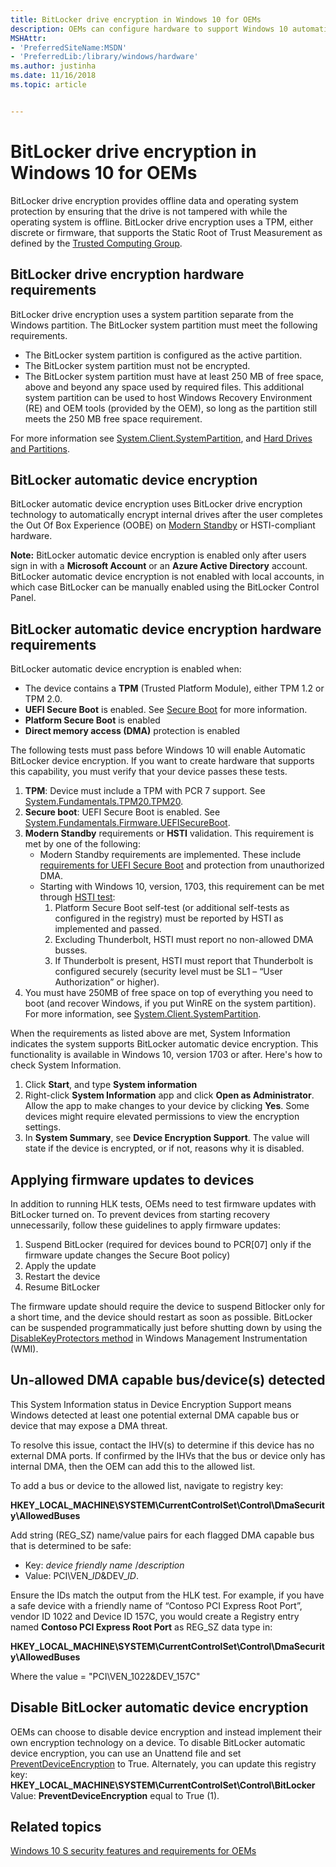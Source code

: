 ```yaml
---
title: BitLocker drive encryption in Windows 10 for OEMs
description: OEMs can configure hardware to support Windows 10 automatic device encryption.
MSHAttr:
- 'PreferredSiteName:MSDN'
- 'PreferredLib:/library/windows/hardware'
ms.author: justinha
ms.date: 11/16/2018
ms.topic: article


---
```


# BitLocker drive encryption in Windows 10 for OEMs

BitLocker drive encryption provides offline data and operating system protection by ensuring that the drive is not tampered with while the operating system is offline. BitLocker drive encryption uses a TPM, either discrete or firmware, that supports the Static Root of Trust Measurement as defined by the [Trusted Computing Group](https://trustedcomputinggroup.org/). 

## BitLocker drive encryption hardware requirements
BitLocker drive encryption uses a system partition separate from the Windows partition. The BitLocker system partition must meet the following requirements.
- The BitLocker system partition is configured as the active partition.
- The BitLocker system partition must not be encrypted.
- The BitLocker system partition must have at least 250 MB of free space, above and beyond any space used by required files. This additional system partition can be used to host Windows Recovery Environment (RE) and OEM tools (provided by the OEM), so long as the partition still meets the 250 MB free space requirement. 

For more information see [System.Client.SystemPartition](https://docs.microsoft.com/en-us/windows-hardware/design/compatibility/systems#systemclientsystempartition), and [Hard Drives and Partitions](https://docs.microsoft.com/en-us/windows-hardware/manufacture/desktop/hard-drives-and-partitions).

## BitLocker automatic device encryption
BitLocker automatic device encryption uses BitLocker drive encryption technology to automatically encrypt internal drives after the user completes the Out Of Box Experience (OOBE) on [Modern Standby](modern-standby.md) or HSTI-compliant hardware.  

**Note:** BitLocker automatic device encryption is enabled only after users sign in with a **Microsoft Account** or an **Azure Active Directory** account. BitLocker automatic device encryption is not enabled with local accounts, in which case BitLocker can be manually enabled using the BitLocker Control Panel.

## BitLocker automatic device encryption hardware requirements
BitLocker automatic device encryption is enabled when:
- The device contains a **TPM** (Trusted Platform Module), either TPM 1.2 or TPM 2.0. 
- **UEFI Secure Boot** is enabled. See [Secure Boot](OEM-secure-boot.md) for more information.
- **Platform Secure Boot** is enabled
- **Direct memory access (DMA)** protection is enabled

The following tests must pass before Windows 10 will enable Automatic BitLocker device encryption. If you want to create hardware that supports this capability, you must verify that your device passes these tests. 

1. **TPM**: Device must include a TPM with PCR 7 support.  See [System.Fundamentals.TPM20.TPM20](https://msdn.microsoft.com/windows/hardware/commercialize/design/compatibility/systems#systemfundamentalstpm20tpm20).
2. **Secure boot**: UEFI Secure Boot is enabled. See [System.Fundamentals.Firmware.UEFISecureBoot](https://msdn.microsoft.com/windows/hardware/commercialize/design/compatibility/systems#systemfundamentalsfirmwareuefisecureboot).
3. **Modern Standby** requirements or **HSTI** validation. This requirement is met by one of the following:
    - Modern Standby requirements are implemented. These include [requirements for UEFI Secure Boot](https://msdn.microsoft.com/windows/hardware/commercialize/design/compatibility/systems#systemfundamentalsfirmwarecsuefisecurebootconnectedstandby) and protection from unauthorized DMA.
    - Starting with Windows 10, version, 1703, this requirement can be met through [HSTI test](https://msdn.microsoft.com/library/windows/hardware/mt712332.aspx):
        1.	Platform Secure Boot self-test (or additional self-tests as configured in the registry) must be reported by HSTI as implemented and passed.
        2.	Excluding Thunderbolt, HSTI must report no non-allowed DMA busses.
        3.	If Thunderbolt is present, HSTI must report that Thunderbolt is configured securely (security level must be SL1 – “User Authorization” or higher).
4. You must have 250MB of free space on top of everything you need to boot (and recover Windows, if you put WinRE on the system partition). For more information, see [System.Client.SystemPartition](https://docs.microsoft.com/en-us/windows-hardware/design/compatibility/systems#systemclientsystempartition).

When the requirements as listed above are met, System Information indicates the system supports BitLocker automatic device encryption. This functionality is available in Windows 10, version 1703 or after. Here's how to check System Information. 

1.	Click **Start**, and type **System information**
2.	Right-click **System Information** app and click **Open as Administrator**. Allow the app to make changes to your device by clicking **Yes**. Some devices might require elevated permissions to view the encryption settings.
3.	In **System Summary**, see **Device Encryption Support**.  The value will state if the device is encrypted, or if not, reasons why it is disabled. 

## Applying firmware updates to devices  

In addition to running HLK tests, OEMs need to test firmware updates with BitLocker turned on. To prevent devices from starting recovery unnecessarily, follow these guidelines to apply firmware updates:   

1. Suspend BitLocker (required for devices bound to PCR[07] only if the firmware update changes the Secure Boot policy)
2. Apply the update
3. Restart the device 
4. Resume BitLocker

The firmware update should require the device to suspend Bitlocker only for a short time, and the device should restart as soon as possible. BitLocker can be suspended programmatically just before shutting down by using the [DisableKeyProtectors method](https://docs.microsoft.com/windows/desktop/SecProv/disablekeyprotectors-win32-encryptablevolume) in Windows Management Instrumentation (WMI). 

## Un-allowed DMA capable bus/device(s) detected 

This System Information status in Device Encryption Support means Windows detected at least one potential external DMA capable bus or device that may expose a DMA threat.
 
To resolve this issue, contact the IHV(s) to determine if this device has no external DMA ports. If confirmed by the IHVs that the bus or device only has internal DMA, then the OEM can add this to the allowed list.   
  
To add a bus or device to the allowed list, navigate to registry key: 

**HKEY\_LOCAL\_MACHINE\\SYSTEM\\CurrentControlSet\\Control\\DmaSecurity\\AllowedBuses** 
 
Add string (REG_SZ) name/value pairs for each flagged DMA capable bus that is determined to be safe: 

- Key: *device friendly name* /*description*  
- Value: PCI\VEN\_*ID*&DEV\_*ID*.  
 
Ensure the IDs match the output from the HLK test. For example, if you have a safe device with a friendly name of “Contoso PCI Express Root Port”, vendor ID 1022 and Device ID 157C, you would create a Registry entry named **Contoso PCI Express Root Port** as REG_SZ data type in:  

**HKEY\_LOCAL\_MACHINE\\SYSTEM\\CurrentControlSet\\Control\\DmaSecurity\\AllowedBuses**

Where the value = "PCI\\VEN\_1022&DEV\_157C" 

## Disable BitLocker automatic device encryption
OEMs can choose to disable device encryption and instead implement their own encryption technology on a device. To disable BitLocker automatic device encryption, you can use an Unattend file and set [PreventDeviceEncryption](https://msdn.microsoft.com/windows/hardware/commercialize/customize/desktop/unattend/microsoft-windows-securestartup-filterdriver-preventdeviceencryption) to True. 
Alternately, you can update this registry key:
**HKEY_LOCAL_MACHINE\SYSTEM\CurrentControlSet\Control\BitLocker**
Value: **PreventDeviceEncryption** equal to True (1).

## <span id="related_topics"></span>Related topics

[Windows 10 S security features and requirements for OEMs](https://docs.microsoft.com/en-us/windows-hardware/design/device-experiences/oem-10s-security)